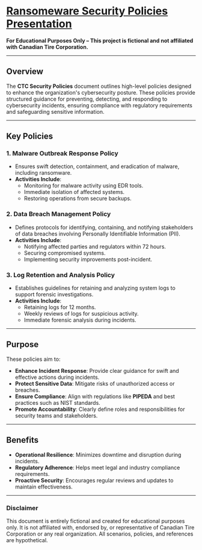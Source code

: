 # [**Ransomeware Security Policies Presentation**](https://drive.google.com/file/d/1LYPSkokupyz2pgotd-x5m4KwGgUwo7wN/view?usp=drive_link)
**For Educational Purposes Only – This project is fictional and not affiliated with Canadian Tire Corporation.**

---

## **Overview**
The **CTC Security Policies** document outlines high-level policies designed to enhance the organization's cybersecurity posture. These policies provide structured guidance for preventing, detecting, and responding to cybersecurity incidents, ensuring compliance with regulatory requirements and safeguarding sensitive information.

---

## **Key Policies**

### **1. Malware Outbreak Response Policy**
- Ensures swift detection, containment, and eradication of malware, including ransomware.
- **Activities Include**:
  - Monitoring for malware activity using EDR tools.
  - Immediate isolation of affected systems.
  - Restoring operations from secure backups.

### **2. Data Breach Management Policy**
- Defines protocols for identifying, containing, and notifying stakeholders of data breaches involving Personally Identifiable Information (PII).
- **Activities Include**:
  - Notifying affected parties and regulators within 72 hours.
  - Securing compromised systems.
  - Implementing security improvements post-incident.

### **3. Log Retention and Analysis Policy**
- Establishes guidelines for retaining and analyzing system logs to support forensic investigations.
- **Activities Include**:
  - Retaining logs for 12 months.
  - Weekly reviews of logs for suspicious activity.
  - Immediate forensic analysis during incidents.

---

## **Purpose**
These policies aim to:
- **Enhance Incident Response**: Provide clear guidance for swift and effective actions during incidents.
- **Protect Sensitive Data**: Mitigate risks of unauthorized access or breaches.
- **Ensure Compliance**: Align with regulations like **PIPEDA** and best practices such as NIST standards.
- **Promote Accountability**: Clearly define roles and responsibilities for security teams and stakeholders.

---

## **Benefits**
- **Operational Resilience**: Minimizes downtime and disruption during incidents.
- **Regulatory Adherence**: Helps meet legal and industry compliance requirements.
- **Proactive Security**: Encourages regular reviews and updates to maintain effectiveness.

---

### **Disclaimer**
This document is entirely fictional and created for educational purposes only. It is not affiliated with, endorsed by, or representative of Canadian Tire Corporation or any real organization. All scenarios, policies, and references are hypothetical.
